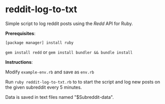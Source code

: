 # reddit-log-to-txt
Simple script to log reddit posts using the *Redd* API for Ruby.


__Prerequisites__:

`[package manager] install ruby`

`gem install redd` or `gem install bundler && bundle install`


__Instructions__:

Modify `example-env.rb` and save as `env.rb`

Run `ruby reddit-log-to-txt.rb` to to start the script and log new posts on the given subreddit every 5 minutes.

Data is saved in text files named "$Subreddit\-data".
